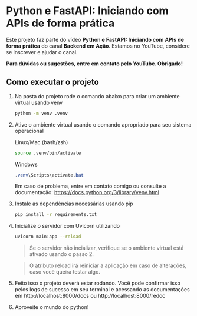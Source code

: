 # Python e FastAPI: Iniciando com APIs de forma prática

Este projeto faz parte do vídeo **Python e FastAPI: Iniciando com APIs de forma prática** do canal **Backend em Ação**. Estamos no YouTube, considere se inscrever e ajudar o canal.

**Para dúvidas ou sugestões, entre em contato pelo YouTube. Obrigado!**


## Como executar o projeto

1. Na pasta do projeto rode o comando abaixo para criar um ambiente virtual usando venv
    ```bash
    python -m venv .venv
    ```

2. Ative o ambiente virtual usando o comando apropriado para seu sistema operacional

    Linux/Mac (bash/zsh)
    ```bash
    source .venv/bin/activate
    ```

    Windows
    ```powershell
    .venv\Scripts\activate.bat
    ```

    Em caso de problema, entre em contato comigo ou consulte a documentação: https://docs.python.org/3/library/venv.html

3. Instale as dependências necessárias usando pip
    ```bash
    pip install -r requirements.txt
    ```

4. Inicialize o servidor com Uvicorn utilizando

    ```bash
    uvicorn main:app --reload
    ```

    > Se o servidor não incializar, verifique se o ambiente virtual está ativado usando o passo 2.

    > O atributo reload irá reiniciar a aplicação em caso de alterações, caso você queira testar algo.

5. Feito isso o projeto deverá estar rodando. Você pode confirmar isso pelos logs de sucesso em seu terminal e acessando as documentações em http://localhost:8000/docs ou http://localhost:8000/redoc

6. Aproveite o mundo do python!
